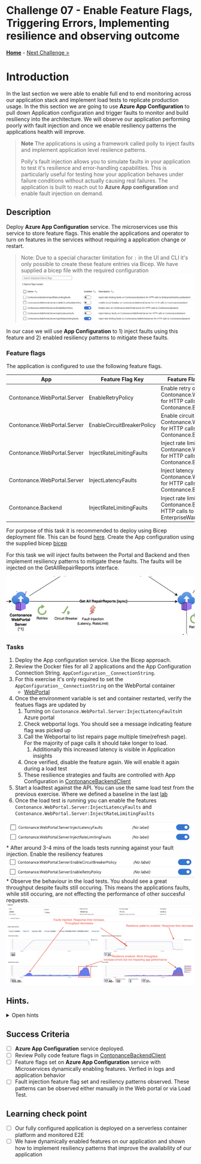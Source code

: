# Challenge 07 -  Enable Feature Flags, Triggering Errors, Implementing resilience and observing outcome  

**[Home](../../Readme.md)** - [Next Challenge >](../module-8/)

# Introduction 
In the last section we were able to enable full end to end monitoring across our application stack and implement load tests to replicate production usage.  In the this section we are going to use **Azure App Configuration** to pull down Application configuration and trigger faults to monitor and build resiliency into the architecture. We will observe our application performing poorly with fault injection and once we enable resiliency patterns the applications health will improve. 

> **Note** The applications is using a framework called polly to inject faults and implement application level resilence patterns.
> 
> Polly's fault injection allows you to simulate faults in your application to test it's resilience and error-handling capabilities. This is particularly useful for testing how your application behaves under failure conditions without actually causing real failures. The application is built to reach out to **Azure App configuration** and enable fault injection on demand.  

## Description 

Deploy **Azure App Configuration** service. The microservices use this service to store feature flags. This enable the applications and operator to turn on features in the services without requiring a application change or restart. 
> Note: Due to a special character limitation for `:` in the UI and CLI it's only possible to create these feature entries via Bicep.  We have supplied a bicep file with the required configuration   <img src="img/feature_flags.png" alt="workload"   style="display: block; margin: 0 auto;" />

In our case we will use **App Configuration** to 1) inject faults using this feature and 2) enabled resiliency patterns to mitigate these faults. 

### Feature flags
The application is configured to use the following feature flags.

| App                          | Feature Flag Key               | Feature Flag Description                                                                 |
|------------------------------|-------------------------------|-----------------------------------------------------------------------------------------|
| Contonance.WebPortal.Server  | EnableRetryPolicy               | Enable retry on Contonance.WebPortal.Server for HTTP calls to Contonance.Backend         |
| Contonance.WebPortal.Server  | EnableCircuitBreakerPolicy      | Enable circuit breaker on Contonance.WebPortal.Server for HTTP calls to Contonance.Backend |
| Contonance.WebPortal.Server  | InjectRateLimitingFaults        | Inject rate limiting faults on Contonance.WebPortal.Server for HTTP calls to Contonance.Backend |
| Contonance.WebPortal.Server  | InjectLatencyFaults             | Inject latency faults on Contonance.WebPortal.Server for HTTP calls to Contonance.Backend |
| Contonance.Backend           | InjectRateLimitingFaults        | Inject rate limiting faults on Contonance.Backend for HTTP calls to EnterpriseWarehouse.Backend |

For purpose of this task it is recommended to deploy using Bicep deployment file. This can be found [here](appconfig.bicep).
Create the App configuration using the supplied bicep [bicep](appconfig.bicep)

For this task we will inject faults between the Portal and Backend and then implement resiliency patterns to mitigate these faults. The faults will be injected on the GetAllRepairReports interface.

 <img src="img/faultinjection.png" alt="workload"   style="display: block; margin: 0 auto;" />


### Tasks
1. Deploy the App configuration service. Use the Bicep approach. 
2. Review the Docker files for all 2 applications and the App Configuration Connection String.  `AppConfiguration__ConnectionString`.  
3. For this exercise it's only required to set the `AppConfiguration__ConnectionString` on the WebPortal container
    * [WebPortal](../../src/Contonance.WebPortal/Server/Dockerfile) 
4. Once the environment variable is set and container restarted, verify the featues flags are updated by 
   1. Turning on `Contonance.WebPortal.Server:InjectLatencyFaults`in Azure portal
   2. Check webportal logs. You should see a message indicating feature flag was picked up
   3. Call the Webportal to list repairs page multiple time(refresh page). For the majority of page calls it should take longer to load. 
      1. Additionally this increased latency is visible in Application insights
   4. Once verified, disable the feature again. We will enable it again during a load test
   5. These resilience strategies and faults are controlled with App Configuration in [ContonanceBackendClient](../../src/Contonance.WebPortal/Server/Clients/ContonanceBackendClient.cs#30)
5. Start a loadtest against the API. You can use the same load test from the previous exercise. Where we defined a baseline in the last [lab](../module-6/challenge-6.md) 
6. Once the load test is running you can enable the features  `Contonance.WebPortal.Server:InjectLatencyFaults` and `Contonance.WebPortal.Server:InjectRateLimitingFaults`
 <img src="img/enablefaults.png" alt="workload"   style="display: block; margin: 0 auto;" />
   * After around 3-4 mins of the loads tests running against your fault injection. Enable the resiliency features
     <img src="img/resilence.png" alt="workload"   style="display: block; margin: 0 auto;" />
   * Observe the behaviour in the load tests. You should see a great throughput despite faults still occuring. This means the applications faults, while still occuring, are not effecting the performance of other succesful requests. 
   <img src="img/faultinjection.loadtest.png" alt="workload"   style="display: block; margin: 0 auto;" />

## Hints.  
<details>
  <summary> Open hints </summary>

### Performing a bicep deployment
The following script accepts a parameter `appConfigStoreName` which is the name of the Azure App Configurtion.

 ```bash 
 az deployment group create --resource-group $RG --template-file appconfig.bicep --parameters appConfigStoreName=$appconfig
 ```
* [App Configuration  quickstart]( https://learn.microsoft.com/en-us/azure/container-apps/get-started?tabs=bash )

### Polly code 

The fault injection and  resilience strategies is p feature flags use the polly framework.  https://www.thepollyproject.org/. These resilience strategies and faults are controlled with App Configuration [ContonanceBackendClient feature flags](../../src/Contonance.WebPortal/Server/Clients/ContonanceBackendClient.cs#30). 

```csharp
        var retryPolicy = HttpPolicyExtensions
            .HandleTransientHttpError()
            .OrResult(msg => msg.StatusCode == System.Net.HttpStatusCode.TooManyRequests)
            .WaitAndRetryWithLoggingAsync(new[]
            {
                TimeSpan.FromSeconds(0.5),
                TimeSpan.FromSeconds(2),
                TimeSpan.FromSeconds(5)
            })
            .WithPolicyKey($"{nameof(ContonanceBackendClient)}RetryPolicy");


        var breakerPolicy = HttpPolicyExtensions
            .HandleTransientHttpError()
            .OrResult(msg => msg.StatusCode == System.Net.HttpStatusCode.TooManyRequests)
            .CircuitBreakerAsync(
                handledEventsAllowedBeforeBreaking: 3,
                durationOfBreak: TimeSpan.FromSeconds(30)
            );

        var injectRateLimitingFaultsPolicy = MonkeyPolicy.InjectResultAsync<HttpResponseMessage>(with =>
            with.ResultAndLog(new HttpResponseMessage(HttpStatusCode.TooManyRequests), LogLevel.Error)
                .InjectionRate(0.7)
                .Enabled()
            );

        var injectLatencyFaultsPolicy = MonkeyPolicy.InjectLatencyAsync<HttpResponseMessage>(with =>
            with.Latency(TimeSpan.FromSeconds(8))
                .InjectionRate(0.7)
                .Enabled()
            );

```

### Key and values 
* https://learn.microsoft.com/en-us/azure/azure-app-configuration/concept-key-value
### Best practises 
* https://learn.microsoft.com/en-us/azure/azure-app-configuration/howto-best-practices

* https://learn.microsoft.com/en-us/azure/templates/microsoft.appconfiguration/configurationstores?pivots=deployment-language-terraform

* https://learn.microsoft.com/en-us/azure/templates/microsoft.appconfiguration/configurationstores/keyvalues?pivots=deployment-language-terraform

</details>

## Success Criteria 
- [ ] **Azure App Configuration** service deployed.
- [ ] Review Polly code feature flags in [ContonanceBackendClient ](../../src/Contonance.WebPortal/Server/Clients/ContonanceBackendClient.cs#30)
- [ ] Feature flags set on **Azure App Configuration** service with Microservices dynamically enabling features. Verfied in logs and application behavior
- [ ] Fault injection feature flag set and resiliency patterns observed. These patterns can be observed either manually in the Web portal or via Load Test.

## Learning check point 
  - [ ]  Our fully configured application is deployed on a serverless container platform  and monitored E2E
  - [ ]  We have dynamically enabled features on our application and shown how to implement resiliency patterns that improve the availability of our application